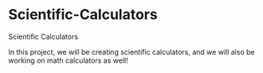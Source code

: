 # Scientific-Calculators
Scientific Calculators

In this project, we will be creating scientific calculators, and we will also be working on math calculators as well!
